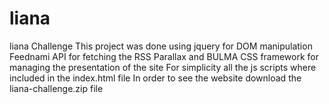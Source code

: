 # liana
liana Challenge
This project was done using jquery for DOM manipulation
Feednami API for fetching the RSS
Parallax
and BULMA CSS framework for managing the presentation of the site
For simplicity all the js scripts where included in the index.html file
In order to see the website download the liana-challenge.zip file

